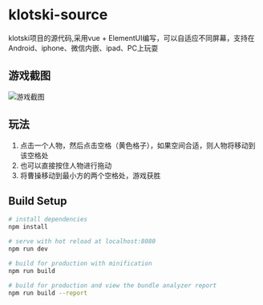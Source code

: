 # klotski-source
klotski项目的源代码,采用vue + ElementUI编写，可以自适应不同屏幕，支持在Android、iphone、微信内嵌、ipad、PC上玩耍

## 游戏截图
![游戏截图](https://github.com/feiniao111/klotski-source/blob/master/screen.png)

## 玩法
1. 点击一个人物，然后点击空格（黄色格子），如果空间合适，则人物将移动到该空格处  
2. 也可以直接按住人物进行拖动  
3. 将曹操移动到最小方的两个空格处，游戏获胜  

## Build Setup

``` bash
# install dependencies
npm install

# serve with hot reload at localhost:8080
npm run dev

# build for production with minification
npm run build

# build for production and view the bundle analyzer report
npm run build --report

